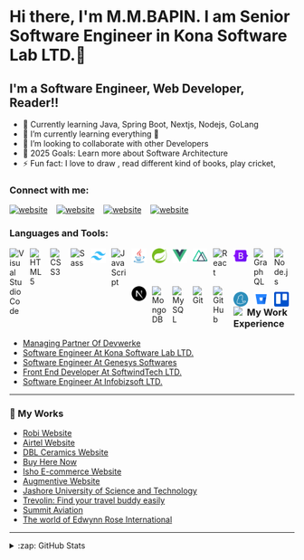 # Hi there, I'm M.M.BAPIN. I am Senior Software Engineer in Kona Software Lab LTD.👋 

<!-- [![YouTube Channel Subscribers](https://img.shields.io/youtube/channel/subscribers/UCDCHcqyeQgJ-jVSd6VJkbCw?logo=youtube&logoColor=red&style=for-the-badge)][youtube]
[![Website](https://img.shields.io/website?label=codeSTACKr.com&style=for-the-badge&url=https%3A%2F%2Fcodestackr.com)](https://codestackr.com)
[![Twitter Follow](https://img.shields.io/twitter/follow/codeSTACKr?color=1DA1F2&logo=twitter&style=for-the-badge)](https://twitter.com/intent/follow?original_referer=https%3A%2F%2Fgithub.com%2FcodeSTACKr&screen_name=codeSTACKr)

[![Visual Studio Marketplace Rating (Stars)](https://img.shields.io/visual-studio-marketplace/stars/codestackr.codestackr-theme?label=codeSTACKr%20VS%20Code%20Theme&logo=visualstudiocode&logoColor=ff652f&style=for-the-badge)](https://marketplace.visualstudio.com/items?itemName=codestackr.codestackr-theme)
[![Become A VS Code SuperHero](https://img.shields.io/badge/-Become%20A%20VS%20Code%20SuperHero%20%E2%86%92-gray.svg?colorB=ff652f&style=for-the-badge)](https://vsCodeHero.com) -->


## I'm a Software Engineer, Web Developer, Reader!!

- 🔭 Currently learning Java, Spring Boot, Nextjs, Nodejs, GoLang
- 🌱 I’m currently learning everything 🤣
- 👯 I’m looking to collaborate with other Developers
- 🥅 2025 Goals: Learn more about Software Architecture  
- ⚡ Fun fact: I love to draw , read different kind of books, play cricket,
<!-- - 😻 Check out the NFT collection I created: [CodeCats](https://opensea.io/collection/codecats?search[sortAscending]=true&search[sortBy]=PRICE&search[toggles][0]=BUY_NOW) -->

### Connect with me:

[![website](https://img.icons8.com/fluency/26/000000/domain.png)](https://devwerke.com/)
&nbsp;&nbsp;
[![website](https://img.icons8.com/color/26/000000/facebook-new.png)](https://www.facebook.com/mmbapin)
&nbsp;&nbsp;
[![website](https://img.icons8.com/external-justicon-lineal-color-justicon/26/000000/external-linkedin-social-media-justicon-lineal-color-justicon.png)](https://www.linkedin.com/in/m-m-bapin-66ab3b146/)
&nbsp;&nbsp;
[![website](https://img.icons8.com/fluency/26/000000/instagram-new.png)](https://www.instagram.com/mmbapin/)


### Languages and Tools:

<img align="left" alt="Visual Studio Code" width="26px" src="https://cdn.jsdelivr.net/gh/devicons/devicon/icons/vscode/vscode-original.svg" style="padding-right:10px; margin-bottom: 10px" />
<img align="left" alt="HTML5" width="26px" src="https://cdn.jsdelivr.net/gh/devicons/devicon/icons/html5/html5-original.svg" style="padding-right:10px;" />
<img align="left" alt="CSS3" width="26px" src="https://cdn.jsdelivr.net/gh/devicons/devicon/icons/css3/css3-original.svg" style="padding-right:10px;" />
<img align="left" alt="Sass" width="26px" src="https://cdn.jsdelivr.net/gh/devicons/devicon/icons/sass/sass-original.svg" style="padding-right:10px;" />
<img align="left" alt="Tailwind Css" width="26px" src="https://github.com/devicons/devicon/blob/v2.14.0/icons/tailwindcss/tailwindcss-plain.svg" style="padding-right:10px;" />
<img align="left" alt="JavaScript" width="26px" src="https://cdn.jsdelivr.net/gh/devicons/devicon/icons/javascript/javascript-original.svg" style="padding-right:10px;" />
<img align="left" alt="Java" width="26px" src="https://github.com/devicons/devicon/blob/v2.14.0/icons/java/java-original.svg" style="padding-right:10px;" />
<img align="left" alt="Spring Boot" width="26px" src="https://github.com/devicons/devicon/blob/v2.14.0/icons/spring/spring-original.svg" style="padding-right:10px;" />
<img align="left" alt="Vue Js" width="26px" src="https://github.com/devicons/devicon/blob/v2.14.0/icons/vuejs/vuejs-original.svg" style="padding-right:10px;" />
<img align="left" alt="Nuxt Js" width="26px" src="https://github.com/devicons/devicon/blob/v2.14.0/icons/nuxtjs/nuxtjs-original.svg" style="padding-right:10px;" />
<img align="left" alt="React" width="26px" src="https://cdn.jsdelivr.net/gh/devicons/devicon/icons/react/react-original.svg" style="padding-right:10px;" />
<img align="left" alt="Bootstrap" width="26px" src="https://github.com/devicons/devicon/blob/v2.14.0/icons/bootstrap/bootstrap-original.svg" style="padding-right:10px;" />
<img align="left" alt="GraphQL" width="26px" src="https://cdn.jsdelivr.net/gh/devicons/devicon/icons/graphql/graphql-plain.svg" style="padding-right:10px;" />
<img align="left" alt="Node.js" width="26px" src="https://cdn.jsdelivr.net/gh/devicons/devicon/icons/nodejs/nodejs-original.svg" style="padding-right:10px;" />
<img align="left" alt="Next" width="26px" src="https://github.com/devicons/devicon/blob/v2.14.0/icons/nextjs/nextjs-original.svg" style="padding-right:10px;" />
<img align="left" alt="MongoDB" width="26px" src="https://cdn.jsdelivr.net/gh/devicons/devicon/icons/mongodb/mongodb-original.svg" style="padding-right:10px;" />

<img align="left" alt="MySQL" width="26px" src="https://cdn.jsdelivr.net/gh/devicons/devicon/icons/mysql/mysql-original.svg" style="padding-right:10px;" />
<img align="left" alt="Git" width="26px" src="https://cdn.jsdelivr.net/gh/devicons/devicon/icons/git/git-original.svg" style="padding-right:10px;" />
<img align="left" alt="GitHub" width="26px" src="https://user-images.githubusercontent.com/3369400/139447912-e0f43f33-6d9f-45f8-be46-2df5bbc91289.png" style="padding-right:10px;" />

<img align="left" alt="Yarn" width="26px" src="https://github.com/devicons/devicon/blob/v2.14.0/icons/yarn/yarn-original.svg" style="padding-right:10px; padding-top:10px;" />
<img align="left" alt="Bitbucket" width="26px" src="https://github.com/devicons/devicon/blob/v2.14.0/icons/bitbucket/bitbucket-original.svg" style="padding-right:10px; padding-top:10px;" />
<img align="left" alt="Trello" width="26px" src="https://github.com/devicons/devicon/blob/v2.14.0/icons/trello/trello-plain.svg" style="padding-right:10px; padding-top:10px;" />


<!-- <img align="left" alt="GitHub" width="26px" src="https://user-images.githubusercontent.com/3369400/139448065-39a229ba-4b06-434b-bc67-616e2ed80c8f.png" style="padding-right:10px;" /> -->
<!-- <img align="left" alt="Terminal" width="26px" src="./img/terminal-light.svg" />
<img align="left" alt="Terminal" width="26px" src="./img/terminal-dark.svg" /> -->


<br />
<br />

---

### <img src="https://img.icons8.com/external-parzival-1997-flat-parzival-1997/26/000000/external-work-worklife-balance-and-stress-management-parzival-1997-flat-parzival-1997.png"/>&nbsp; My Work Experience

<!-- YOUTUBE:START -->
- [Managing Partner Of Devwerke](https://devwerke.com)
- [Software Engineer At Kona Software Lab LTD.](https://konasl.com/)
- [Software Engineer At Genesys Softwares](https://genesysoftwares.com/)
- [Front End Developer At SoftwindTech LTD.]()
- [Software Engineer At Infobizsoft LTD.](https://infobizsoftware.com/)
<!-- YOUTUBE:END -->

---

### 📕 My Works

<!-- BLOG-POST-LIST:START -->
- [Robi Website](https://www.robi.com.bd/en)
- [Airtel Website](https://www.bd.airtel.com/en)
- [DBL Ceramics Website](https://dblceramics.com/en)
- [Buy Here Now](https://www.buyherenow.com.bd/)
- [Isho E-commerce Website](https://www.isho.com/)
- [Augmentive Website](https://augmentive.dev/)
- [Jashore University of Science and Technology](https://just.edu.bd/)
- [Trevolin: Find your travel buddy easily](https://trevolin.com/)
- [Summit Aviation](https://flysummit.com/)
- [The world of Edwynn Rose International](https://edwynnrose.com/)
<!-- BLOG-POST-LIST:END -->


---

<details>
  <summary>:zap: GitHub Stats</summary>

  <img align="left" alt="Bapin's GitHub Stats" src="https://github-readme-stats.vercel.app/api?username=mmbapin&show_icons=true&hide_border=false&title_color=ff652f&icon_color=FFE400&bg_color=09131B&text_color=ffffff&border_color=0c1a25" />

</details>

[DevWerke]: https://devwerke.com/
[website]: https://codeSTACKr.com
[course]: http://vsCodeHero.com
[twitter]: https://twitter.com/codeSTACKr
[youtube]: https://youtube.com/codeSTACKr
[instagram]: https://instagram.com/codeSTACKr
[linkedin]: https://linkedin.com/in/codeSTACKr
[webdevplaylist]: https://www.youtube.com/playlist?list=PLkwxH9e_vrAJ0WbEsFA9W3I1W-g_BTsbt
[jsplaylist]: https://www.youtube.com/playlist?list=PLkwxH9e_vrALRJKu7wfXby3MKeflhTu6B
[cssplaylist]: https://www.youtube.com/playlist?list=PLkwxH9e_vrALSdvZuEh6gqQdmDoDIoqz4
[reactplaylist]: https://www.youtube.com/playlist?list=PLkwxH9e_vrAK4TdffpxKY3QGyHCpxFcQ0
